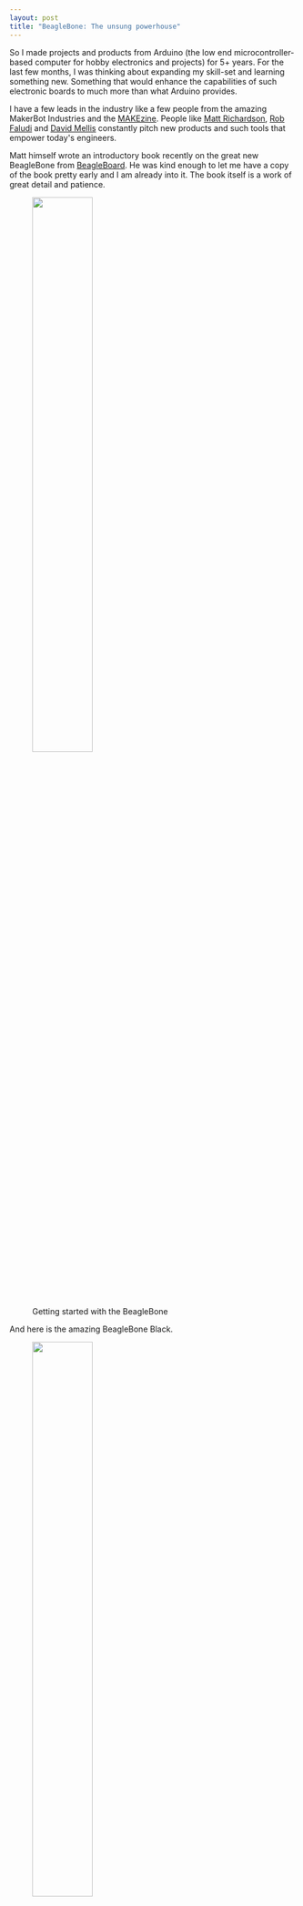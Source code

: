 ```yaml
---
layout: post
title: "BeagleBone: The unsung powerhouse"
---
```


So I made projects and products from Arduino (the low end microcontroller-based computer for hobby electronics and projects) for 5+ years. For the last few months, I was thinking about expanding my skill-set and learning something new. Something that would enhance the capabilities of such electronic boards to much more than what Arduino provides. 

I have a few leads in the industry like a few people from the amazing MakerBot Industries and the [MAKEzine](http://makezine.com/). People like [Matt Richardson](http://twitter.com/mattrichardson), [Rob Faludi](http://twitter.com/faludi) and [David Mellis](http://twitter.com/mellis) constantly pitch new products and such tools that empower today's engineers.

Matt himself wrote an introductory book recently on the great new BeagleBone from [BeagleBoard](http://beagleboard.org/). He was kind enough to let me have a copy of the book pretty early and I am already into it. The book itself is a work of great detail and patience. 

<figure>
	<img src="{{ site.url }}/images/beaglebone.jpg" height ="50%">
	<figcaption>Getting started with the BeagleBone</figcaption>
</figure>

And here is the amazing BeagleBone Black.

<figure>
	<img src="{{ site.url }}/images/beagleboneblack.jpg" height = "50%">
	<figcaption>BeagleBone Black</figcaption>
</figure>

It boasts of very lofty specifications compared to the other controller-based boards like the Arduino. And that is exactly what I was going for with the will to upgrade. It can boot Linux in under 10 seconds and can have all the core functionality a full-fledged operating system offers. It also has a built-in **Python** and **JavaScript** support that I often require for small tasks. **More than anything else, I was looking for a more powerful 'computer' than a 'controller' (one that could only execute lines of code sequentially).** BeagleBone Black is neat!

I ordered mine from Adafruit yesterday and should be getting it by tomorrow. I will write more on development on the BeagleBone once I start playing with it. I have a few products already in mind.

If you fancy getting started just like I do, [head over here](http://shop.oreilly.com/product/0636920028116.do) and get Matt's book. It's worth every penny.

More soon.